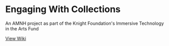# Engaging With Collections

An AMNH project as part of the Knight Foundation's Immersive Technology in the Arts Fund

[View Wiki](https://github.com/amnh-sciviz/engaging-with-collections/wiki)
